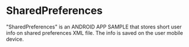 # SharedPreferences
"SharedPreferences" is an ANDROID APP SAMPLE that stores short user info on shared preferences XML file. The info is saved on the user mobile device.
